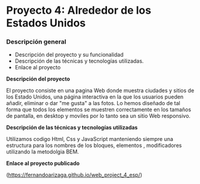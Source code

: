 # Proyecto 4: Alrededor de los Estados Unidos

### Descripción general    
* Descripción del proyecto y su funcionalidad
* Descripción de las técnicas y tecnologías utilizadas. 
* Enlace al proyecto
  
**Descripción del proyecto**    
  
El proyecto consiste en una pagina Web donde muestra ciudades y sitios de los Estado Unidos, una página interactiva en la que los usuarios pueden añadir, eliminar o dar "me gusta" a las fotos. Lo hemos diseñado de tal forma que todos los elementos se muestren correctamente en los tamaños de pantalla, en desktop y moviles por lo tanto sea un sitio Web responsivo.  
  
**Descripción de las técnicas y tecnologías utilizadas**

Utilizamos codigo Html, Css y JavaScript manteniendo siempre una estructura para los nombres de los bloques, elementos , modificadores utilizando la metodolgia BEM.

**Enlace al proyecto publicado**

(https://fernandoarizaga.github.io/web_project_4_esp/)  
